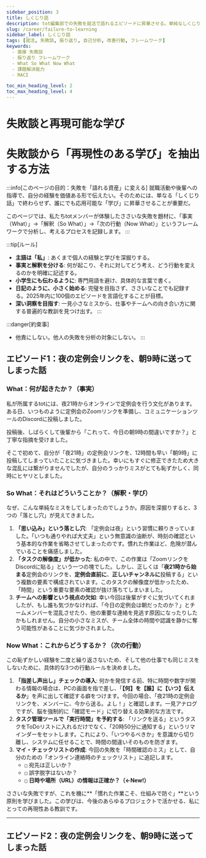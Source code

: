 ```yaml
---
sidebar_position: 3
title: しくじり話
description: tot編集部での失敗を就活で語れるエピソードに昇華させる。単純なしくじり話を、自己分析と改善行動を示す「再現性のある学び」へと転換するためのフレームワークと思考法を解説。
slug: /career/failure-to-learning
sidebar_label: しくじり話
tags: [就活, 失敗談, 振り返り, 自己分析, 改善行動, フレームワーク]
keywords:
  - 面接 失敗談
  - 振り返り フレームワーク
  - What So What Now What
  - 課題解決能力
  - RACI

toc_min_heading_level: 2
toc_max_heading_level: 4
---
```


# 失敗談と再現可能な学び

# 失敗談から「再現性のある学び」を抽出する方法



:::info[このページの目的：失敗を「語れる資産」に変える] 
就職活動や後輩への指導で、自分の経験を価値ある形で伝えたい。そのためには、単なる「しくじり話」で終わらせず、誰にでも応用可能な「学び」に昇華させることが重要だ。

このページでは、私たちtotメンバーが体験したささいな失敗を題材に、「事実（What）」→「解釈（So What）」→「次の行動（Now What）」というフレームワークで分析し、考えるプロセスを記録します。
:::

:::tip[ルール]

- **主語は「私」**: あくまで個人の経験と学びを深掘りする。
- **事実と解釈を分ける**: 何が起こり、それに対してどう考え、どう行動を変えるのかを明確に記述する。
- **小学生にも伝わるように**: 専門用語を避け、具体的な言葉で書く。
- **日記のように、小さく始める**: 完璧を目指さず、ささいなことでも記録する。2025年内に100個のエピソードを言語化することが目標。
- **深い洞察を目指す**: 一見小さなミスから、仕事やチームへの向き合い方に関する普遍的な教訓を見つけ出す。 :::

:::danger[約束事]

- 他責にしない。他人の失敗を分析の対象にしない。 :::



## エピソード1：夜の定例会リンクを、朝9時に送ってしまった話


### What：何が起きたか？（事実）

私が所属するtotには、夜21時からオンラインで定例会を行う文化があります。ある日、いつものように定例会のZoomリンクを準備し、コミュニケーションツールのDiscordに投稿しました。

投稿後、しばらくして後輩から「これって、今日の朝9時の間違いですか？」と丁寧な指摘を受けました。

そこで初めて、自分が「夜21時」の定例会リンクを、12時間も早い「朝9時」に投稿してしまっていたことに気づきました。幸いにもすぐに修正できたため大きな混乱には繋がりませんでしたが、自分のうっかりミスがとても恥ずかしく、同時にヒヤリとしました。



### So What：それはどういうことか？（解釈・学び）



なぜ、こんな単純なミスをしてしまったのでしょうか。原因を深掘りすると、3つの「落とし穴」が見えてきました。

1. **「思い込み」という落とし穴**: 「定例会は夜」という習慣に頼りきっていました。「いつも通りやれば大丈夫」という無意識の油断が、時刻の確認という基本的な作業を省略させてしまったのです。慣れた作業ほど、危険が潜んでいることを痛感しました。
2. **「タスクの解像度」が低かった**: 私の中で、この作業は「ZoomリンクをDiscordに貼る」という一つの塊でした。しかし、正しくは「**夜21時から始まる**定例会のリンクを、**定例会直前に**、**正しいチャンネルに**投稿する」という複数の要素で構成されています。このタスクの解像度が低かったため、「時間」という重要な要素の確認が抜け落ちてしまいました。
3. **チームへの影響という視点の欠如**: 幸い今回は後輩がすぐに気づいてくれましたが、もし誰も気づかなければ、「今日の定例会は朝だったのか？」とチームメンバーを混乱させたり、他の重要な連絡を見逃す原因になったりしたかもしれません。自分の小さなミスが、チーム全体の時間や認識を静かに奪う可能性があることに気づかされました。



### Now What：これからどうするか？（次の行動）



この恥ずかしい経験を二度と繰り返さないため、そして他の仕事でも同じミスをしないために、具体的な3つの行動ルールを決めました。

1. **「指差し声出し」チェックの導入**: 何かを発信する前、特に時間や数字が関わる情報の場合は、PCの画面を指で差し、「**【何】を【誰】に【いつ】伝えるか**」を声に出して確認する癖をつけます。今回の場合、「夜21時の定例会リンクを、メンバーに、今から送る。よし！」と確認します。一見アナログですが、脳を強制的に「確認モード」に切り替える効果的な方法です。
2. **タスク管理ツールで「実行時間」を予約する**: 「リンクを送る」というタスクをToDoリストに入れるだけでなく、「20時50分に通知する」というリマインダーをセットします。これにより、「いつやるべきか」を意識から切り離し、システムに任せることで、時間の間違いそのものを防ぎます。
3. **マイ・チェックリストの作成**: 今回の失敗を「時間確認のミス」として、自分のための「オンライン連絡時のチェックリスト」に追記します。
   - `□` 宛先は正しいか？
   - `□` 誤字脱字はないか？
   - `□` **日時や場所（URL）の情報は正確か？（←New!）**

ささいな失敗ですが、これを機に**「慣れた作業こそ、仕組みで防ぐ」**という原則を学びました。この学びは、今後のあらゆるプロジェクトで活かせる、私にとっての再現性ある教訓です。

---

## エピソード2：夜の定例会リンクを、朝9時に送ってしまった話